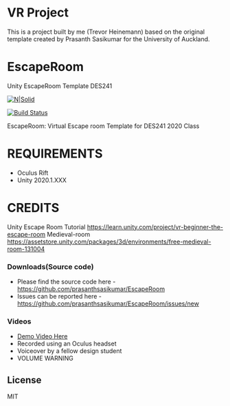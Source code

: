 # VR Project

This is a project built by me (Trevor Heinemann) based on the original template created by Prasanth Sasikumar for the University of Auckland.



# EscapeRoom
 Unity EscapeRoom Template DES241
 
[![N|Solid](https://cdn.auckland.ac.nz/assets/central/central-services/mediaandmarketing/uoa-logos-2015/uoa-logo-2015-reverse.png)](https://www.auckland.ac.nz/en.html)

[![Build Status](https://travis-ci.org/joemccann/dillinger.svg?branch=master)](https://github.com/prasanthsasikumar/EscapeRoom)

EscapeRoom: Virtual Escape room Template for DES241 2020 Class


# REQUIREMENTS
- Oculus Rift
- Unity 2020.1.XXX

# CREDITS
Unity Escape Room Tutorial https://learn.unity.com/project/vr-beginner-the-escape-room
Medieval-room https://assetstore.unity.com/packages/3d/environments/free-medieval-room-131004

### Downloads(Source code)
- Please find the source code here - https://github.com/prasanthsasikumar/EscapeRoom
- Issues can be reported here - https://github.com/prasanthsasikumar/EscapeRoom/issues/new

 
 ### Videos
 - [Demo Video Here](https://youtu.be/REG8aDf1UoI)
 - Recorded using an Oculus headset
 - Voiceover by a fellow design student
 - VOLUME WARNING

License
----

MIT


